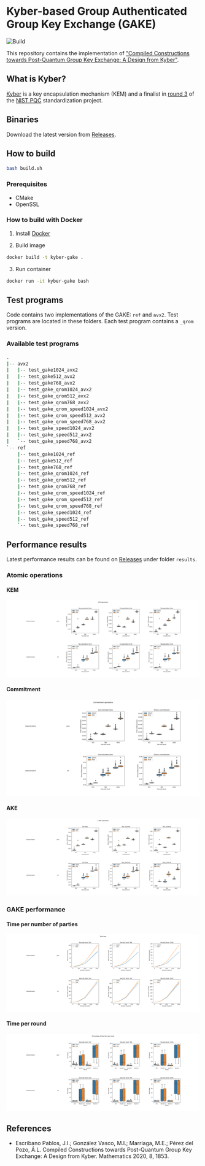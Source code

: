 # Kyber-based Group Authenticated Group Key Exchange (GAKE)

![Build](https://github.com/jiep/kyber/workflows/Build/badge.svg)

This repository contains the implementation of ["Compiled Constructions towards Post-Quantum Group Key Exchange: A Design from Kyber"](https://www.mdpi.com/2227-7390/8/10/1853).

## What is Kyber?

[Kyber](https://www.pq-crystals.org/kyber/) is a key encapsulation mechanism (KEM) and a finalist in [round 3](https://csrc.nist.gov/Projects/post-quantum-cryptography/round-3-submissions) of the [NIST PQC](https://csrc.nist.gov/projects/post-quantum-cryptography) standardization project.

## Binaries

Download the latest version from [Releases](https://github.com/jiep/kyber-gake/releases).


## How to build

```bash
bash build.sh
```

### Prerequisites

* CMake
* OpenSSL

### How to build with Docker

1. Install [Docker](https://www.docker.com)

2. Build image

```bash
docker build -t kyber-gake .
```

3. Run container

```bash
docker run -it kyber-gake bash
```

## Test programs

Code contains two implementations of the GAKE: `ref` and `avx2`. Test programs are located in these folders. Each test program contains a `_qrom` version.

### Available test programs

```bash
.
|-- avx2
|   |-- test_gake1024_avx2
|   |-- test_gake512_avx2
|   |-- test_gake768_avx2
|   |-- test_gake_qrom1024_avx2
|   |-- test_gake_qrom512_avx2
|   |-- test_gake_qrom768_avx2
|   |-- test_gake_qrom_speed1024_avx2
|   |-- test_gake_qrom_speed512_avx2
|   |-- test_gake_qrom_speed768_avx2
|   |-- test_gake_speed1024_avx2
|   |-- test_gake_speed512_avx2
|   `-- test_gake_speed768_avx2
`-- ref
    |-- test_gake1024_ref
    |-- test_gake512_ref
    |-- test_gake768_ref
    |-- test_gake_qrom1024_ref
    |-- test_gake_qrom512_ref
    |-- test_gake_qrom768_ref
    |-- test_gake_qrom_speed1024_ref
    |-- test_gake_qrom_speed512_ref
    |-- test_gake_qrom_speed768_ref
    |-- test_gake_speed1024_ref
    |-- test_gake_speed512_ref
    `-- test_gake_speed768_ref
```

## Performance results

Latest performance results can be found on [Releases](https://github.com/jiep/kyber-gake/releases) under folder `results`.

### Atomic operations

#### KEM

![KEM](./imgs/kem.png)

#### Commitment

![Commitment](./imgs/commitment.png)

#### AKE

![AKE](./imgs/ake.png)

### GAKE performance

#### Time per number of parties

![GAKE parties](./imgs/totaltime.png)

#### Time per round

![GAKE round](./imgs/rounds.png)

## References

* Escribano Pablos, J.I.; González Vasco, M.I.; Marriaga, M.E.; Pérez del Pozo, Á.L. Compiled Constructions towards Post-Quantum Group Key Exchange: A Design from Kyber. Mathematics 2020, 8, 1853.
